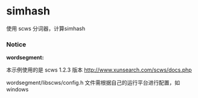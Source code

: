 # simhash
 使用 scws 分词器，计算simhash

<h3>Notice</h3>

<strong>wordsegment:</strong>

本示例使用的是 scws 1.2.3 版本 <a href="http://www.xunsearch.com/scws/docs.php">http://www.xunsearch.com/scws/docs.php</a>

wordsegment/libscws/config.h 文件需根据自己的运行平台进行配置，如windows
